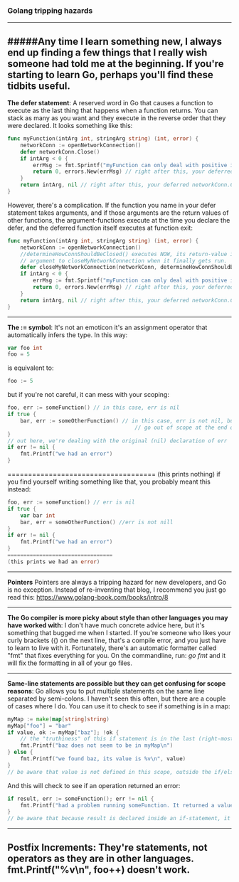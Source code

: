 ### Golang tripping hazards
---
#####Any time I learn something new, I always end up finding a few things that I really wish someone had told me at the beginning. If you're starting to learn Go, perhaps you'll find these tidbits useful.
---
**The defer statement**: A reserved word in Go that causes a function to execute as the last thing that happens when a function returns. You can stack as many as you want and they execute in the reverse order that they were declared. It looks something like this:
```go
func myFunction(intArg int, stringArg string) (int, error) {
	networkConn := openNetworkConnection()
	defer networkConn.Close()
	if intArg < 0 {
		errMsg := fmt.Sprintf("myFunction can only deal with positive integers, invalid argument: %v", intArg)
		return 0, errors.New(errMsg) // right after this, your deferred networkConn.Close() will execute
	}
	return intArg, nil // right after this, your deferred networkConn.Close() will execute
}
```
However, there's a complication. If the function you name in your defer statement takes arguments, and if those arguments are the return values of other functions, the argument-functions execute at the time you declare the defer, and the deferred function itself executes at function exit:
```go
func myFunction(intArg int, stringArg string) (int, error) {
	networkConn := openNetworkConnection()
	//determineHowConnShouldBeClosed() executes NOW, its return-value is stored as an
	// argument to closeMyNetworkConnection when it finally gets run.
	defer closeMyNetworkConnection(networkConn, determineHowConnShouldBeClosed())
	if intArg < 0 {
		errMsg := fmt.Sprintf("myFunction can only deal with positive integers, invalid argument: %v", intArg)
		return 0, errors.New(errMsg) // right after this, your deferred networkConn.Close() will execute
	}
	return intArg, nil // right after this, your deferred networkConn.Close() will execute
}
```
---
**The := symbol**: It's not an emoticon it's an assignment operator that automatically infers the type. In this way:
```go
var foo int
foo = 5
```
is equivalent to:
```go
foo := 5
```
but if you're not careful, it can mess with your scoping:
```go
foo, err := someFunction() // in this case, err is nil
if true {
	bar, err := someOtherFunction() // in this case, err is not nil, but it will
                                        // go out of scope at the end of the block
}
// out here, we're dealing with the original (nil) declaration of err
if err != nil {
	fmt.Printf("we had an error")
}
```
====================================
(this prints nothing)
if you find yourself writing something like that, you probably meant this instead:
```go
foo, err := someFunction() // err is nil
if true {
	var bar int
	bar, err = someOtherFunction() //err is not nill
}
if err != nil {
	fmt.Printf("we had an error")
}
=================================
(this prints we had an error)
```
---
**Pointers** Pointers are always a tripping hazard for new developers, and Go is no exception. Instead of re-inventing that blog, I recommend you just go read this: https://www.golang-book.com/books/intro/8

---
**The Go compiler is more picky about style than other languages you may have worked with**: I don't have much concrete advice here, but it's something that bugged me when I started. If you're someone who likes your curly brackets ({) on the next line, that's a compile error, and you just have to learn to live with it. Fortunately, there's an automatic formatter called "fmt" that fixes everything for you. On the commandline, run: _go fmt_ and it will fix the formatting in all of your go files.

---
**Same-line statements are possible but they can get confusing for scope reasons**: Go allows you to put multiple statements on the same line separated by semi-colons. I haven't seen this often, but there are a couple of cases where I do. You can use it to check to see if something is in a map:
```go
myMap := make(map[string]string)
myMap["foo"] = "bar"
if value, ok := myMap["baz"]; !ok {
	// the "truthiness" of this if statement is in the last (right-most) statement
	fmt.Printf("baz does not seem to be in myMap\n")
} else {
	fmt.Printf("we found baz, its value is %v\n", value)
}
// be aware that value is not defined in this scope, outside the if/else block
```
And this will check to see if an operation returned an error:
```go
if result, err := someFunction(); err != nil {
	fmt.Printf("had a problem running someFunction. It returned a value of %v and an error, %v\n", result, err.Error())
}
// be aware that because result is declared inside an if-statement, it is not in scope outside the if-block.
```
---
**Postfix Increments**: They're statements, not operators as they are in other languages. fmt.Printf("%v\n", foo++) doesn't work.
---
